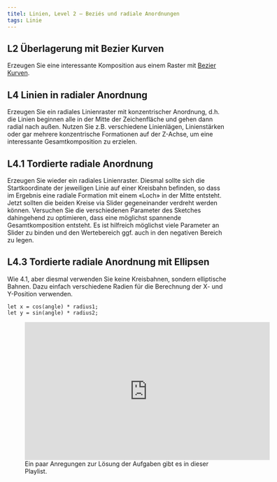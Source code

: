 ```yaml
---
titel: Linien, Level 2 – Beziés und radiale Anordnungen
tags: Linie
---
```


## L2 Überlagerung mit Bezier Kurven
Erzeugen Sie eine interessante Komposition aus einem Raster mit [Bezier Kurven](https://p5js.org/reference/#/p5/bezier).

## L4 Linien in radialer Anordnung
Erzeugen Sie ein radiales Linienraster mit konzentrischer Anordnung, d.h. die Linien beginnen alle in der Mitte der Zeichenfläche und gehen dann radial nach außen. Nutzen Sie z.B. verschiedene Linienlägen, Linienstärken oder gar mehrere konzentrische Formationen auf der Z-Achse, um eine interessante Gesamtkomposition zu erzielen.

## L4.1 Tordierte radiale Anordnung
Erzeugen Sie wieder ein radiales Linienraster. Diesmal sollte sich die Startkoordinate der jeweiligen Linie auf einer Kreisbahn befinden, so dass im Ergebnis eine radiale Formation mit einem «Loch» in der Mitte entsteht. Jetzt sollten die beiden Kreise via Slider gegeneinander verdreht werden können. Versuchen Sie die verschiedenen Parameter des Sketches dahingehend zu optimieren, dass eine möglichst spannende Gesamtkomposition entsteht. Es ist hilfreich möglichst viele Parameter an Slider zu binden und den Wertebereich ggf. auch in den negativen Bereich zu legen.

## L4.3 Tordierte radiale Anordnung mit Ellipsen
Wie 4.1, aber diesmal verwenden Sie keine Kreisbahnen, sondern elliptische Bahnen. Dazu einfach verschiedene Radien für die Berechnung der X- und Y-Position verwenden.

```
let x = cos(angle) * radius1;
let y = sin(angle) * radius2;
```

<figure class="video-container">
<iframe width="560" height="315" src="https://www.youtube.com/embed/videoseries?list=PLfnobFnVauQC54BQkcZs7irvqI9h6Zry1" title="YouTube video player" frameborder="0" allow="accelerometer; autoplay; clipboard-write; encrypted-media; gyroscope; picture-in-picture" allowfullscreen></iframe>
<figcaption>
Ein paar Anregungen zur Lösung der Aufgaben gibt es in dieser Playlist.
</figcaption>
</figure>
